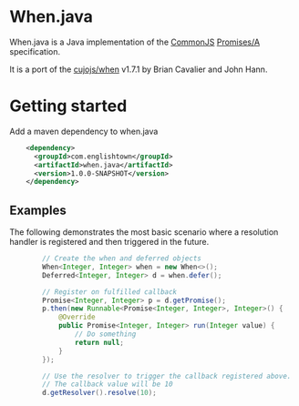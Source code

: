 When.java
=========

When.java is a Java implementation of the [CommonJS](http://wiki.commonjs.org/wiki/Promises) [Promises/A](http://wiki.commonjs.org/wiki/Promises/A) specification.

It is a port of the [cujojs/when](https://github.com/cujojs/when) v1.7.1 by Brian Cavalier and John Hann.


Getting started
================

Add a maven dependency to when.java
```xml
    <dependency>
      <groupId>com.englishtown</groupId>
      <artifactId>when.java</artifactId>
      <version>1.0.0-SNAPSHOT</version>
    </dependency>
```

Examples
---------

The following demonstrates the most basic scenario where a resolution handler is registered and then triggered in the future.

```java
        // Create the when and deferred objects
        When<Integer, Integer> when = new When<>();
        Deferred<Integer, Integer> d = when.defer();

        // Register on fulfilled callback
        Promise<Integer, Integer> p = d.getPromise();
        p.then(new Runnable<Promise<Integer, Integer>, Integer>() {
            @Override
            public Promise<Integer, Integer> run(Integer value) {
                // Do something
                return null;
            }
        });

        // Use the resolver to trigger the callback registered above.
        // The callback value will be 10
        d.getResolver().resolve(10);

```
